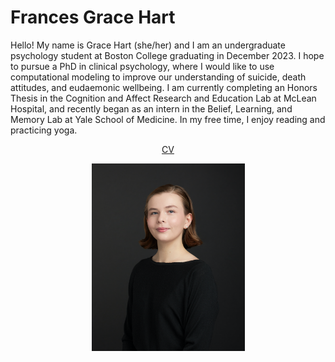 # Frances Grace Hart

Hello! My name is Grace Hart (she/her) and I am an undergraduate psychology student at Boston College graduating in December 2023. I hope to pursue a PhD in clinical psychology, where I would like to use computational modeling to improve our understanding of suicide, death attitudes, and eudaemonic wellbeing. I am currently completing an Honors Thesis in the Cognition and Affect Research and Education Lab at McLean Hospital, and recently began as an intern in the Belief, Learning, and Memory Lab at Yale School of Medicine. In my free time, I enjoy reading and practicing yoga.

<div style="text-align:center">    
  <a href="[http//www.google.com](https://github.com/hartfa/hartfa.github.io/assets/documents/Hart July 2023 CV.pdf)">CV</a>
</div>

<p align="center">
  <img width="245" height="300" src="/assets/images/hart.png">
</p>
